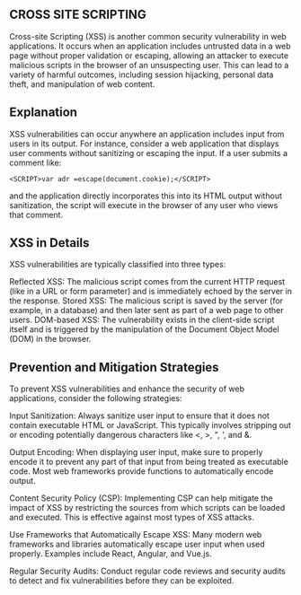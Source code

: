 ## CROSS SITE SCRIPTING


Cross-site Scripting (XSS) is another common security vulnerability in web applications. It occurs when an application includes untrusted data in a web page without proper validation or escaping, allowing an attacker to execute malicious scripts in the browser of an unsuspecting user. This can lead to a variety of harmful outcomes, including session hijacking, personal data theft, and manipulation of web content. 


## Explanation

XSS vulnerabilities can occur anywhere an application includes input from users in its output. For instance, consider a web application that displays user comments without sanitizing or escaping the input. If a user submits a comment like:

```
<SCRIPT>var adr =escape(document.cookie);</SCRIPT>
```

and the application directly incorporates this into its HTML output without sanitization, the script will execute in the browser of any user who views that comment.


## XSS in Details

XSS vulnerabilities are typically classified into three types:

Reflected XSS: The malicious script comes from the current HTTP request (like in a URL or form parameter) and is immediately echoed by the server in the response.
Stored XSS: The malicious script is saved by the server (for example, in a database) and then later sent as part of a web page to other users.
DOM-based XSS: The vulnerability exists in the client-side script itself and is triggered by the manipulation of the Document Object Model (DOM) in the browser.


## Prevention and Mitigation Strategies

To prevent XSS vulnerabilities and enhance the security of web applications, consider the following strategies:

Input Sanitization: Always sanitize user input to ensure that it does not contain executable HTML or JavaScript. This typically involves stripping out or encoding potentially dangerous characters like <, >, ", ', and &.

Output Encoding: When displaying user input, make sure to properly encode it to prevent any part of that input from being treated as executable code. Most web frameworks provide functions to automatically encode output.

Content Security Policy (CSP): Implementing CSP can help mitigate the impact of XSS by restricting the sources from which scripts can be loaded and executed. This is effective against most types of XSS attacks.

Use Frameworks that Automatically Escape XSS: Many modern web frameworks and libraries automatically escape user input when used properly. Examples include React, Angular, and Vue.js.

Regular Security Audits: Conduct regular code reviews and security audits to detect and fix vulnerabilities before they can be exploited.
